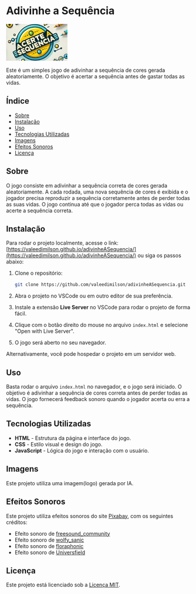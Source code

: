 # Adivinhe a Sequência

![Logo do Projeto](https://raw.githubusercontent.com/valeedimilson/adivinheASequencia/refs/heads/main/assets/images/logo.webp)

Este é um simples jogo de adivinhar a sequência de cores gerada aleatoriamente. O objetivo é acertar a sequência antes de gastar todas as vidas.

## Índice

- [Sobre](#sobre)
- [Instalação](#instalação)
- [Uso](#uso)
- [Tecnologias Utilizadas](#tecnologias-utilizadas)
- [Imagens](#Imagens)
- [Efeitos Sonoros](#efeitos-sonoros)
- [Licença](#licença)

## Sobre

O jogo consiste em adivinhar a sequência correta de cores gerada aleatoriamente. A cada rodada, uma nova sequência de cores é exibida e o jogador precisa reproduzir a sequência corretamente antes de perder todas as suas vidas. O jogo continua até que o jogador perca todas as vidas ou acerte a sequência correta.

## Instalação

Para rodar o projeto localmente, acesse o link: [https://valeedimilson.github.io/adivinheASequencia/](https://valeedimilson.github.io/adivinheASequencia/) ou siga os passos abaixo:

1. Clone o repositório:

   ```bash
   git clone https://github.com/valeedimilson/adivinheASequencia.git
   ```

2. Abra o projeto no VSCode ou em outro editor de sua preferência.
3. Instale a extensão **Live Server** no VSCode para rodar o projeto de forma fácil.
4. Clique com o botão direito do mouse no arquivo `index.html` e selecione "Open with Live Server".
5. O jogo será aberto no seu navegador.

Alternativamente, você pode hospedar o projeto em um servidor web.

## Uso

Basta rodar o arquivo `index.html` no navegador, e o jogo será iniciado. O objetivo é adivinhar a sequência de cores correta antes de perder todas as vidas. O jogo fornecerá feedback sonoro quando o jogador acerta ou erra a sequência.

## Tecnologias Utilizadas

- **HTML** - Estrutura da página e interface do jogo.
- **CSS** - Estilo visual e design do jogo.
- **JavaScript** - Lógica do jogo e interação com o usuário.

## Imagens

Este projeto utiliza uma imagem(logo) gerada por IA.

## Efeitos Sonoros

Este projeto utiliza efeitos sonoros do site [Pixabay](https://pixabay.com/), com os seguintes créditos:

- Efeito sonoro de [freesound_community](https://pixabay.com/users/freesound_community-46691455/?utm_source=link-attribution&utm_medium=referral&utm_campaign=music&utm_content=14800)
- Efeito sonoro de [wolfy_sanic](https://pixabay.com/users/wolfy_sanic-25481389/?utm_source=link-attribution&utm_medium=referral&utm_campaign=music&utm_content=15982)
- Efeito sonoro de [floraphonic](https://pixabay.com/users/floraphonic-38928062/?utm_source=link-attribution&utm_medium=referral&utm_campaign=music&utm_content=207130)
- Efeito sonoro de [Universfield](https://pixabay.com/users/universfield-28281460/?utm_source=link-attribution&utm_medium=referral&utm_campaign=music&utm_content=206492)

## Licença

Este projeto está licenciado sob a [Licença MIT](LICENSE).
